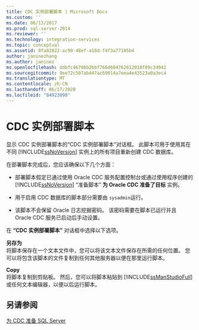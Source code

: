 ```yaml
---
title: CDC 实例部署脚本 | Microsoft Docs
ms.custom: ''
ms.date: 06/13/2017
ms.prod: sql-server-2014
ms.reviewer: ''
ms.technology: integration-services
ms.topic: conceptual
ms.assetid: 8fa82822-ac99-48ef-a18d-f4f3a77105b4
author: janinezhang
ms.author: janinez
ms.openlocfilehash: ddbfc46786b2bbf766d604762612018f89c3d942
ms.sourcegitcommit: 9ee72c507ab447ac69014a7eea4e43523a0a3ec4
ms.translationtype: MT
ms.contentlocale: zh-CN
ms.lasthandoff: 06/17/2020
ms.locfileid: "84923898"
---
```

# <a name="cdc-instance-deployment-script"></a>CDC 实例部署脚本
  显示 CDC 实例部署脚本的“CDC 实例部署脚本”对话框。 此脚本可用于使用其在不同 [!INCLUDE[ssNoVersion](../../includes/ssnoversion-md.md)] 实例上的所有项目重新创建 CDC 数据库。  
  
 在部署脚本完成后，您应该确保以下几个方面：  
  
-   部署脚本假定已通过使用 Oracle CDC 服务配置控制台或通过使用程序创建的 [!INCLUDE[ssNoVersion](../../includes/ssnoversion-md.md)] “准备脚本” **为 Oracle CDC 准备了目标** 实例。  
  
-   用于启用 CDC 数据库的脚本部分需要由 `sysadmin`运行。  
  
-   该脚本不会保留 Oracle 日志挖掘密码。 该密码需要在脚本已运行并且 Oracle CDC 服务已启动后手动设置。  
  
 在 **“CDC 实例部署脚本”** 对话框中选择以下选项。  
  
 **另存为**  
 将脚本保存在一个文本文件中，您可以将该文本文件保存在所需的任何位置。 您可以将包含该脚本的文件复制到任何其他服务器以便在那里运行脚本。  
  
 **Copy**  
 将脚本复制到剪贴板。 然后，您可以将脚本粘贴到 [!INCLUDE[ssManStudioFull](../../includes/ssmanstudiofull-md.md)] 或任何文本编辑器，以便以后运行脚本。  
  
## <a name="see-also"></a>另请参阅  
 [为 CDC 准备 SQL Server](prepare-sql-server-for-cdc.md)  
  
  
